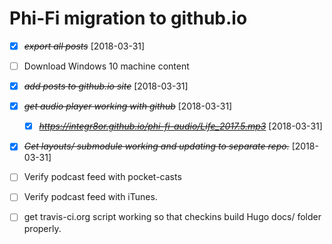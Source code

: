 # Phi-Fi migration to github.io

* [X] ~~*export all posts*~~ [2018-03-31]
* [ ] Download Windows 10 machine content
* [X] ~~*add posts to github.io site*~~ [2018-03-31]
* [X] ~~*get audio player working with github*~~ [2018-03-31]
	* [X] ~~*https://integr8or.github.io/phi-fi-audio/Life_2017.5.mp3*~~ [2018-03-31]
* [X] ~~*Get layouts/ submodule working and updating to separate repo.*~~ [2018-03-31]
* [ ] Verify podcast feed with pocket-casts
* [ ] Verify podcast feed with iTunes.
* [ ] get travis-ci.org script working so that checkins build Hugo docs/ folder properly.

